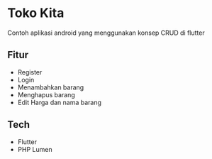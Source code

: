 # Toko Kita
Contoh aplikasi android yang menggunakan konsep CRUD di flutter

## Fitur
- Register
- Login
- Menambahkan barang 
- Menghapus barang 
- Edit Harga dan nama barang

## Tech
- Flutter
- PHP Lumen